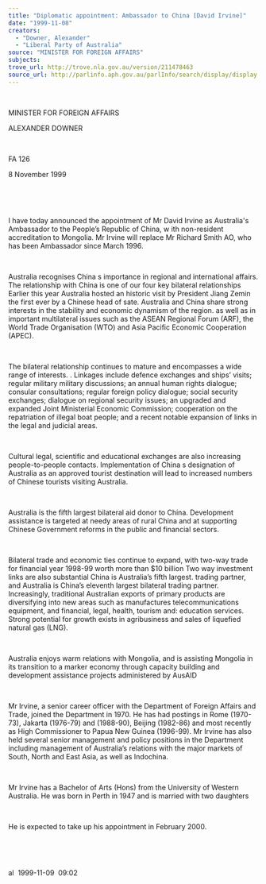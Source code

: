 ```yaml
---
title: "Diplomatic appointment: Ambassador to China [David Irvine]"
date: "1999-11-08"
creators:
  - "Downer, Alexander"
  - "Liberal Party of Australia"
source: "MINISTER FOR FOREIGN AFFAIRS"
subjects:
trove_url: http://trove.nla.gov.au/version/211478463
source_url: http://parlinfo.aph.gov.au/parlInfo/search/display/display.w3p;query=Id%3A%22media/pressrel/Q0I06%22
---
```


   

  

  MINISTER FOR FOREIGN AFFAIRS

  ALEXANDER DOWNER

  

 FA 126

  8 November 1999

  

  

  I have today announced the appointment of Mr David Irvine as Australia's 
Ambassador to the People’s Republic of China, w ith non-resident 
accreditation to Mongolia. Mr Irvine will replace Mr Richard Smith AO, 
who has been Ambassador since March 1996.

  

 Australia recognises China s importance in regional 
and international affairs. The relationship with China is one of our 
four key bilateral relationships Earlier this year Australia hosted 
an historic visit by President Jiang Zemin the first ever by a Chinese 
head of sate. Australia and China share strong interests in the stability 
and economic dynamism of the region. as well as in important multilateral 
issues such as the ASEAN Regional Forum (ARF), the World Trade Organisation 
(WTO) and Asia Pacific Economic Cooperation (APEC).

  

 The bilateral relationship continues to mature and 
encompasses a wide range of interests. . Linkages include defence exchanges 
and ships’ visits; regular military military discussions; an annual 
human rights dialogue; consular consultations; regular foreign policy 
dialogue; social security exchanges; dialogue on regional security issues; 
an upgraded and expanded Joint Ministerial Economic Commission; cooperation 
on the repatriation of illegal boat people; and a recent notable expansion 
of links in the legal and judicial areas.

  

 Cultural legal, scientific and educational exchanges 
are also increasing people-to-people contacts. Implementation of China 
s designation of Australia as an approved tourist destination will lead 
to increased numbers of Chinese tourists visiting Australia.

  

 Australia is the fifth largest bilateral aid donor 
to China. Development assistance is targeted at needy areas of rural 
China and at supporting Chinese Government reforms in the public and 
financial sectors.

  

 Bilateral trade and economic ties continue to expand, 
with two-way trade for financial year 1998-99 worth more than $10 billion 
Two way investment links are also substantial China is Australia’s 
fifth largest. trading partner, and Australia is China’s eleventh 
largest bilateral trading partner. Increasingly, traditional Australian 
exports of primary products are diversifying into new areas such as 
manufactures telecommunications equipment, and financial, legal, health, 
tourism and: education services. Strong potential for growth exists 
in agribusiness and sales of liquefied natural gas (LNG).

  

 Australia enjoys warm relations with Mongolia, and 
is assisting Mongolia in its transition to a marker economy through 
capacity building and development assistance projects administered by 
AusAID

  

 Mr Irvine, a senior career officer with the Department 
of Foreign Affairs and Trade, joined the Department in 1970. He has 
had postings in Rome (1970-73), Jakarta (1976-79) and (1988-90), Beijing 
(1982-86) and most recently as High Commissioner to Papua New Guinea 
(1996-99). Mr Irvine has also held several senior management and policy 
positions in the Department including management of Australia’s relations 
with the major markets of South, North and East Asia, as well as Indochina.

  

 Mr Irvine has a Bachelor of Arts (Hons) from the University 
of Western Australia. He was born in Perth in 1947 and is married with 
two daughters

  

 He is expected to take up his appointment in February 
2000.

  

  

  al  1999-11-09  09:02

